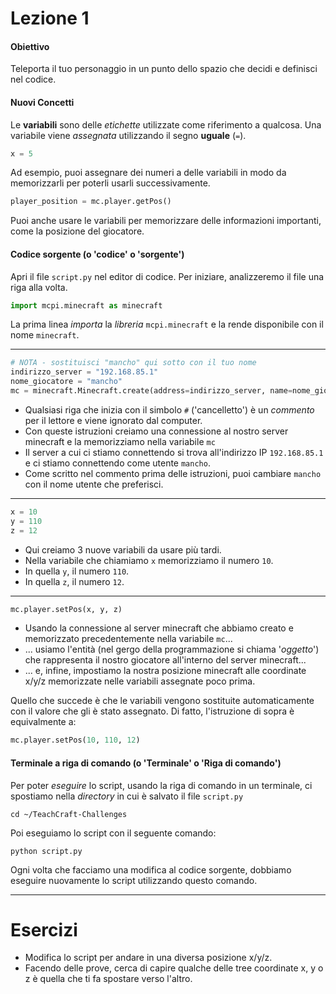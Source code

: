 # Lezione 1

#### Obiettivo
Teleporta il tuo personaggio in un punto dello spazio che decidi e definisci nel codice.

#### Nuovi Concetti

Le **variabili** sono delle _etichette_ utilizzate come riferimento a qualcosa. Una variabile viene _assegnata_ utilizzando il segno **uguale** (`=`).

```python
x = 5
```

Ad esempio, puoi assegnare dei numeri a delle variabili in modo da memorizzarli per poterli usarli successivamente.

```python
player_position = mc.player.getPos()
```

Puoi anche usare le variabili per memorizzare delle informazioni importanti, come la posizione del giocatore.

#### Codice sorgente (o 'codice' o 'sorgente')
Apri il file `script.py` nel editor di codice. Per iniziare, analizzeremo il file una riga alla volta. 

```python
import mcpi.minecraft as minecraft
```
La prima linea _importa_ la _libreria_ `mcpi.minecraft` e la rende disponibile con il nome `minecraft`.


-----------------

```python
# NOTA - sostituisci "mancho" qui sotto con il tuo nome
indirizzo_server = "192.168.85.1"
nome_giocatore = "mancho"
mc = minecraft.Minecraft.create(address=indirizzo_server, name=nome_giocatore)
```

- Qualsiasi riga che inizia con il simbolo `#` ('cancelletto') è un _commento_ per il lettore e viene ignorato dal computer.
- Con queste istruzioni creiamo una connessione al nostro server minecraft e la memorizziamo nella variabile `mc`
- Il server a cui ci stiamo connettendo si trova all'indirizzo IP `192.168.85.1` e ci stiamo connettendo come utente `mancho`.
- Come scritto nel commento prima delle istruzioni, puoi cambiare `mancho` con il nome utente che preferisci.

-----------------

```python
x = 10
y = 110
z = 12
```

- Qui creiamo 3 nuove variabili da usare più tardi.
- Nella variabile che chiamiamo `x` memorizziamo il numero `10`.
- In quella `y`, il numero `110`.
- In quella `z`, il numero `12`.

-----------------

```python
mc.player.setPos(x, y, z)
```

- Usando la connessione al server minecraft che abbiamo creato e memorizzato precedentemente nella variabile `mc`...
- ... usiamo l'entità (nel gergo della programmazione si chiama '_oggetto_') che rappresenta il nostro giocatore all'interno del server minecraft...
- ... e, infine, impostiamo la nostra posizione minecraft alle coordinate x/y/z memorizzate nelle variabili assegnate poco prima.

Quello che succede è che le variabili vengono sostituite automaticamente con il valore che gli è stato assegnato.
Di fatto, l'istruzione di sopra è equivalmente a:

```python
mc.player.setPos(10, 110, 12)
```

#### Terminale a riga di comando (o 'Terminale' o 'Riga di comando')

Per poter _eseguire_ lo script, usando la riga di comando in un terminale, ci spostiamo nella _directory_ in cui è salvato il file `script.py` 
```shell
cd ~/TeachCraft-Challenges
```

Poi eseguiamo lo script con il seguente comando:
```shell
python script.py
```

Ogni volta che facciamo una modifica al codice sorgente, dobbiamo eseguire nuovamente lo script utilizzando questo comando.

----------------------

# Esercizi

- Modifica lo script per andare in una diversa posizione x/y/z.
- Facendo delle prove, cerca di capire qualche delle tree coordinate x, y o z è quella che ti fa spostare verso l'altro.

